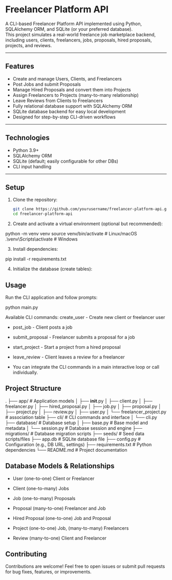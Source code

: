 # Freelancer Platform API

A CLI-based Freelancer Platform API implemented using Python, SQLAlchemy ORM, and SQLite (or your preferred database).  
This project simulates a real-world freelance job marketplace backend, including users, clients, freelancers, jobs, proposals, hired proposals, projects, and reviews.

---
## Features

- Create and manage Users, Clients, and Freelancers
- Post Jobs and submit Proposals
- Manage Hired Proposals and convert them into Projects
- Assign Freelancers to Projects (many-to-many relationship)
- Leave Reviews from Clients to Freelancers
- Fully relational database support with SQLAlchemy ORM
- SQLite database backend for easy local development
- Designed for step-by-step CLI-driven workflows

---

## Technologies

- Python 3.9+  
- SQLAlchemy ORM  
- SQLite (default; easily configurable for other DBs)  
- CLI input handling  

---

## Setup

1. Clone the repository:  
   ```bash
   git clone https://github.com/yourusername/freelancer-platform-api.git
   cd freelancer-platform-api

2. Create and activate a virtual environment (optional but recommended):


python -m venv venv
source venv/bin/activate  # Linux/macOS
.\venv\Scripts\activate   # Windows

3. Install dependencies:

pip install -r requirements.txt

4. Initialize the database (create tables):

## Usage
Run the CLI application and follow prompts:

python main.py

Available CLI commands:
create_user - Create new client or freelancer user

- post_job - Client posts a job

- submit_proposal - Freelancer submits a proposal for a job

- start_project - Start a project from a hired proposal

- leave_review - Client leaves a review for a freelancer

- You can integrate the CLI commands in a main interactive loop or call individually.

## Project Structure
.
├── app/                   # Application models
│   ├── __init__.py
│   ├── client.py
│   ├── freelancer.py
│   ├── hired_proposal.py
│   ├── job.py
│   ├── proposal.py
│   ├── project.py
│   ├── review.py
│   ├── user.py
│   └── freelancer_project.py    # association table
├── cli/                   # CLI commands and interface
│   └── cli.py
├── database/              # Database setup
│   ├── base.py            # Base model and metadata
│   └── session.py         # Database session and engine
├── migrations/            # Database migration scripts
├── seeds/                 # Seed data scripts/files
├── app.db                 # SQLite database file
├── config.py              # Configuration (e.g., DB URL, settings)
├── requirements.txt       # Python dependencies
└── README.md              # Project documentation

## Database Models & Relationships

- User (one-to-one) Client or Freelancer

- Client (one-to-many) Jobs

- Job (one-to-many) Proposals

- Proposal (many-to-one) Freelancer and Job

- Hired Proposal (one-to-one) Job and Proposal

- Project (one-to-one) Job, (many-to-many) Freelancers

- Review (many-to-one) Client and Freelancer





## Contributing

Contributions are welcome! Feel free to open issues or submit pull requests for bug fixes, features, or improvements.